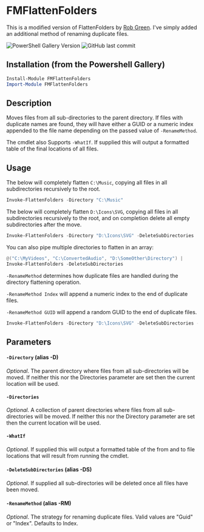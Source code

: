 # FMFlattenFolders

This is a modified version of FlattenFolders by [Rob Green](https://github.com/trossr32/ps-flatten-folders). I've simply added an additional method of renaming duplicate files.

![PowerShell Gallery Version](https://img.shields.io/powershellgallery/v/FMFlattenFolders?style=flat-square&link=https%3A%2F%2Fwww.powershellgallery.com%2Fpackages%2FFMFlattenFolders%2F2.0.2)
![GitHub last commit](https://img.shields.io/github/last-commit/futuremotiondev/FMFlattenFolders?style=flat-square)


## Installation (from the Powershell Gallery)

```powershell
Install-Module FMFlattenFolders
Import-Module FMFlattenFolders
```

## Description

Moves files from all sub-directories to the parent directory. If files with duplicate names are found, they will have either a GUID or a numeric index appended to the file name depending on the passed value of `-RenameMethod`.

The cmdlet also Supports `-WhatIf`. If supplied this will output a formatted table of the final locations of all files.

## Usage

The below will completely flatten `C:\Music`, copying all files in all subdirectories recursively to the root.

```powershell
Invoke-FlattenFolders -Directory "C:\Music"
```

The below will completely flatten `D:\Icons\SVG`, copying all files in all subdirectories recursively to the root, and on completion delete all empty subdirectories after the move.

```powershell
Invoke-FlattenFolders -Directory "D:\Icons\SVG" -DeleteSubDirectories
```

You can also pipe multiple directories to flatten in an array:

```powershell
@("C:\MyVideos", "C:\ConvertedAudio", "D:\SomeOther\Directory") |
Invoke-FlattenFolders -DeleteSubDirectories
```

`-RenameMethod` determines how duplicate files are handled during the directory flattening operation.

`-RenameMethod Index` will append a numeric index to the end of duplicate files.

`-RenameMethod GUID` will append a random GUID to the end of duplicate files.

```powershell
Invoke-FlattenFolders -Directory "D:\Icons\SVG" -DeleteSubDirectories -RenameMethod Index
```

## Parameters

#### `-Directory` (alias -D)
*Optional*. The parent directory where files from all sub-directories will be moved. If neither this nor the Directories parameter are set then the current location will be used.

#### `-Directories`
*Optional*. A collection of parent directories where files from all sub-directories will be moved. If neither this nor the Directory parameter are set then the current location will be used.

#### `-WhatIf`
*Optional*. If supplied this will output a formatted table of the from and to file locations that will result from running the cmdlet.

#### `-DeleteSubDirectories` (alias -DS)
*Optional*. If supplied all sub-directories will be deleted once all files have been moved.

#### `-RenameMethod` (alias -RM)
*Optional*. The strategy for renaming duplicate files. Valid values are "Guid" or "Index". Defaults to Index.


